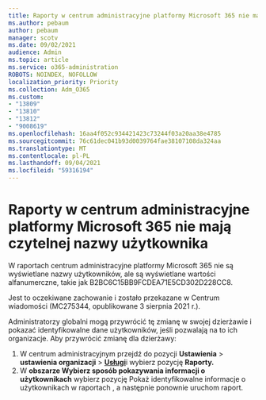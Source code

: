 ```yaml
---
title: Raporty w centrum administracyjne platformy Microsoft 365 nie mają czytelnej nazwy użytkownika
ms.author: pebaum
author: pebaum
manager: scotv
ms.date: 09/02/2021
audience: Admin
ms.topic: article
ms.service: o365-administration
ROBOTS: NOINDEX, NOFOLLOW
localization_priority: Priority
ms.collection: Adm_O365
ms.custom:
- "13809"
- "13810"
- "13812"
- "9008619"
ms.openlocfilehash: 16aa4f052c934421423c73244f03a20aa38e4785
ms.sourcegitcommit: 76c61dec041b93d0039764fae38107108da324aa
ms.translationtype: MT
ms.contentlocale: pl-PL
ms.lasthandoff: 09/04/2021
ms.locfileid: "59316194"
---
```

# <a name="reports-in-microsoft-365-admin-center-do-not-show-readable-username"></a>Raporty w centrum administracyjne platformy Microsoft 365 nie mają czytelnej nazwy użytkownika

W raportach centrum administracyjne platformy Microsoft 365 nie są wyświetlane nazwy użytkowników, ale są wyświetlane wartości alfanumerczne, takie jak B2BC6C15BB9FCDEA71E5CD302D228CC8.

Jest to oczekiwane zachowanie i zostało przekazane w Centrum wiadomości (MC275344, opublikowane 3 sierpnia 2021 r.). 

Administratorzy globalni mogą przywrócić tę zmianę w swojej dzierżawie i pokazać identyfikowalne dane użytkowników, jeśli pozwalają na to ich organizacje. Aby przywrócić zmianę dla dzierżawy:

1. W centrum administracyjnym przejdź do pozycji **Ustawienia**  >  **ustawienia organizacji**  >  [**Usługi**](https://admin.microsoft.com/Adminportal/Home#/Settings/Services)i wybierz pozycję **Raporty.** 
1. W **obszarze Wybierz sposób pokazywania informacji o użytkownikach** wybierz pozycję Pokaż identyfikowalne informacje o użytkownikach w raportach , a następnie ponownie uruchom raport. 